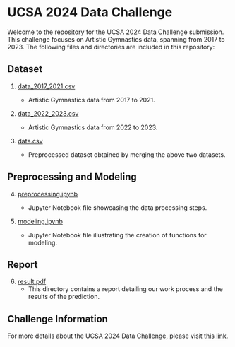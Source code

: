 # UCSA 2024 Data Challenge

Welcome to the repository for the UCSA 2024 Data Challenge submission. This challenge focuses on Artistic Gymnastics data, spanning from 2017 to 2023. The following files and directories are included in this repository:

## Dataset
1. [data_2017_2021.csv](data_2017_2021.csv)
   - Artistic Gymnastics data from 2017 to 2021.

2. [data_2022_2023.csv](data_2022_2023.csv)
   - Artistic Gymnastics data from 2022 to 2023.

3. [data.csv](data.csv)
   - Preprocessed dataset obtained by merging the above two datasets.

## Preprocessing and Modeling
4. [preprocessing.ipynb](preprocessing.ipynb)
   - Jupyter Notebook file showcasing the data processing steps.

5. [modeling.ipynb](modeling.ipynb)
   - Jupyter Notebook file illustrating the creation of functions for modeling.

## Report
6. [result.pdf](result)
   - This directory contains a report detailing our work process and the results of the prediction.

## Challenge Information
For more details about the UCSA 2024 Data Challenge, please visit [this link](https://statds.org/events/ucsas2024/index.html).
